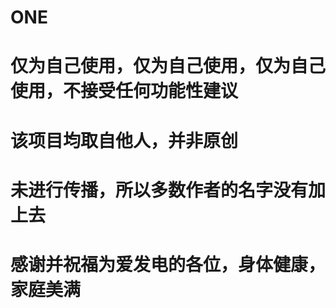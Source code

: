 # ONE
<h1>仅为自己使用，仅为自己使用，仅为自己使用，不接受任何功能性建议
<h1>该项目均取自他人，并非原创
<h1>未进行传播，所以多数作者的名字没有加上去
<h1>感谢并祝福为爱发电的各位，身体健康，家庭美满

